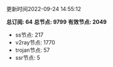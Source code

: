 更新时间2022-09-24 14:55:12

**总订阅: 64**
**总节点: 9799**
**有效节点: 2049**
- ss节点: 217
- v2ray节点: 1770
- trojan节点: 57
- ssr节点: 5
